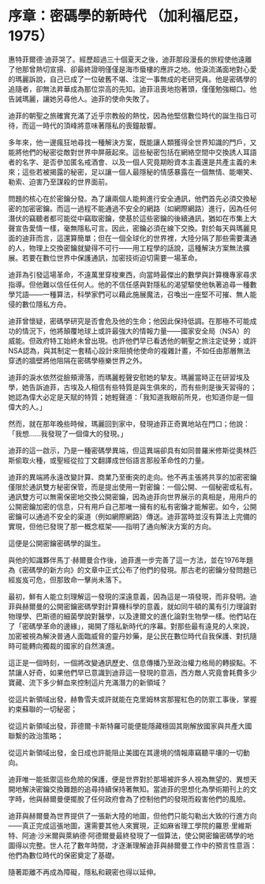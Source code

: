 # 序章：密碼學的新時代 （加利福尼亞，1975）

惠特菲爾德·迪菲哭了。經歷超過三十個夏天之後，迪菲那段漫長的旅程使他遠離了他那曾熱切宣揚、卻最終證明僅僅是海市蜃樓的應許之地。他淚流滿面地對心愛的瑪麗訴說，自己已成了一位破舊不堪、注定一事無成的老研究員。他是密碼學的追隨者，卻無法昇華成為那位崇高的先知。迪菲沮喪地抱著頭，僅僅勉強糊口。他告誡瑪麗，讓她另尋他人。迪菲的使命失敗了。

迪菲的朝聖之旅確實充滿了近乎宗教般的熱忱，因為他堅信數位時代的誕生指日可待，而這一時代的頂峰將意味著隱私的喪鐘敲響。

多年來，他一邊瘋狂地尋找一種解決方案，既能讓人類獲得全世界知識的門戶，又能將他們的秘密從敵對世界中屏蔽起來。這些秘密包括在網絡空間中交換誘人耳語者的名字、是否參加匿名戒酒會、以及一個人究竟期盼資本主義還是共產主義的未來；這些若被揭露的秘密，足以讓一個人最隱秘的情感暴露在一個無情、能嘲笑、勒索、迫害乃至謀殺的世界面前。

問題的核心在於密鑰分發。為了讓兩個人能夠進行安全通訊，他們首先必須交換秘密的加密密鑰。而這一過程不能通過不安全的網路（如網際網路）進行，因為任何潛伏的竊聽者都可能從中竊取密鑰，使基於這些密鑰的後續通訊，猶如在市集上大聲宣告愛情一樣，毫無隱私可言。因此，密鑰必須在線下交換。對於每天與瑪麗見面的迪菲而言，這還算簡單；但在一個全球化的世界裡，大陸分隔了那些需要溝通的人，物理上交換密鑰就變得不可行——用工程學的話說，這種解決方案無法擴展。若要在數位世界中保護通訊，加密技術迫切需要一場革命。

迪菲為引發這場革命，不遠萬里穿梭東西，向當時最傑出的數學與計算機專家尋求指導。但他難以信任任何人。他的不信任感與對隱私的渴望驅使他執著追尋一種數學咒語——一種算法，科學家們可以藉此施展魔法，召喚出一座堅不可摧、無人能侵的數位隱私方舟。

迪菲曾懷疑，密碼學研究是否會危及他的生命；他因此保持低調。在那極不可能成功的情況下，他將顛覆地球上或許最強大的情報力量——國家安全局（NSA）的威能。但政府特工始終未曾出現。也許他們早已看透他的朝聖之旅注定徒勞；或許NSA認為，與其制定一套精心設計來阻撓他使命的複雜計畫，不如任由那層無法穿透的牆壁將他阻隔在密碼學極樂世界之外。

迪菲的淚水依然從臉頰滑落，而瑪麗輕聲安慰她的摯友。瑪麗當時正在研習埃及學，她告訴迪菲，古埃及人相信有些特質是與生俱來的，而有些則是後天習得的；她認為偉大必定是天賦的特質；她輕聲道：「我知道我眼前所見，也知道你是一個偉大的人。」

然而，就在那年晚些時候，瑪麗回到家中，發現迪菲正奇異地站在門口；他說：「我想……我發現了一個偉大的發現。」

迪菲的這一啟示，乃是一種密碼學異端，但這異端卻具有如同普羅米修斯從奧林匹斯偷取火種，或聖經從拉丁文翻譯成世俗語言那般革命性的力量。

迪菲的異端將永遠改變計算、商業乃至衝突的走向。他不再主張將共享的加密密鑰僅限於通訊雙方秘密保管，而是提出使用一對密鑰：一個公開、一個秘密或私有。通訊雙方可以無需保密地交換公開密鑰，因為迪菲向世界展示的真相是，用用戶的公開密鑰加密的信息，只有用戶自己那唯一擁有的私有密鑰才能解密。如今，公開密鑰可以通過不安全的渠道（例如網際網路）傳送。迪菲當時並沒有算法上完備的實現，但他已發現了那一概念框架——指明了通向解決方案的方向。

這便是公開密鑰密碼學的誕生。

與他的知識夥伴馬丁·赫爾曼合作後，迪菲進一步完善了這一方法，並在1976年題為《密碼學的新方向》的文章中正式公布了他們的發現。那古老的密鑰分發問題已經岌岌可危，但那致命一擊尚未落下。

最初，鮮有人能立刻理解這一發現的深遠意義，因為這是一項發現，而非發明。迪菲與赫爾曼的公開密鑰密碼學對計算機科學的意義，就如同牛頓的萬有引力理論對物理學、巴斯德的細菌學說對醫學，以及達爾文的進化論對生物學一樣。他們站在了「密碼學革命的邊緣」，揭開了隱私新時代的序幕。對那些最有遠見的人來說，加密被視為解決普通人面臨威脅的靈丹妙藥，是公民在數位時代自我保護、對抗隨時可能轉向獨裁的國家的自然演進。

這正是一個時刻，一個將改變通訊歷史、信息傳播乃至政治權力格局的轉捩點。不禁讓人好奇，如果他們早已意識到迪菲這一發現的意涵，西方敵人究竟會耗費多少寶藏、流下多少鮮血來控制這片充滿潛力的新領域？

從這片新領域出發，赫魯雪夫或許就能在克里姆林宮那猩紅色的防禦工事後，掌握約束蘇聯的一切秘密；

從這片新領域出發，菲德爾·卡斯特羅可能便能隱藏穩固其剛解放國家與共產大國聯繫的政治策略；

從這片新領域出發，金日成也許能阻止美國在其邊境的情報庫竊聽平壤的一切動向。

迪菲唯一能抵禦這些危險的保護，便是世界對於那場被許多人視為無望的、異想天開地解決密鑰交換難題的追尋持續保持著無知。當迪菲的思想化為學術期刊上的文字時，他與赫爾曼便擺脫了任何政府會為了控制他們的發現而殺害他們的風險。

迪菲與赫爾曼為世界提供了一張新大陸的地圖，但他們只能勾勒出大致的行進方向——真正完成這張地圖，還需要其他人來實現，正如麻省理工學院的羅恩·里維斯特、阿迪·沙米爾與萊納德·阿德爾曼最終發現了一個算法，使公開密鑰密碼學的地圖得以完整。世人花了數年時間，才逐漸理解迪菲與赫爾曼工作中的預言性意涵：他們為數位時代的保密奠定了基礎。

隨著距離不再成為障礙，隱私和親密也得以延伸。
